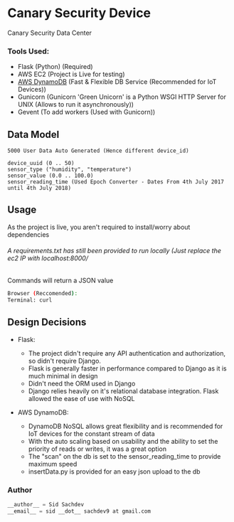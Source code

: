 # Canary Security Device
Canary Security Data Center 

### Tools Used:

- Flask (Python) (Required)
- AWS EC2 (Project is Live for testing)
- [AWS DynamoDB](https://https://aws.amazon.com/dynamodb/ "AWS DynamoDB") (Fast & Flexible DB Service (Recommended for IoT Devices))
- Gunicorn (Gunicorn 'Green Unicorn' is a Python WSGI HTTP Server for UNIX (Allows to run it asynchronously))
- Gevent (To add workers (Used with Gunicorn))

## Data Model

```
5000 User Data Auto Generated (Hence different device_id)

device_uuid (0 .. 50)
sensor_type ("humidity", "temperature")
sensor_value (0.0 .. 100.0)
sensor_reading_time (Used Epoch Converter - Dates From 4th July 2017 until 4th July 2018)
```

## Usage

As the project is live, you aren't required to install/worry about dependencies
###### A requirements.txt has still been provided to run locally (Just replace the ec2 IP with localhost:8000/
Commands will return a JSON value

```bash
Browser (Reccomended):
Terminal: curl 
```

## Design Decisions

- Flask: 
  - The project didn't require any API authentication and authorization, so didn't require Django. 
  - Flask is generally faster in performance compared to Django as it is much minimal in design
  - Didn't need the ORM used in Django
  - Django relies heavily on it's relational database integration. Flask allowed the ease of use with NoSQL  

- AWS DynamoDB:
  - DynamoDB NoSQL allows great flexibility and is recommended for IoT devices for the constant stream of data 
  - With the auto scaling based on usability and the ability to set the priority of reads or writes, it was a great option
  - The "scan" on the db is set to the sensor_reading_time to provide maximum speed
  - insertData.py is provided for an easy json upload to the db


### Author

```python
__author__ = Sid Sachdev
__email__ = sid __dot__ sachdev9 at gmail.com
```
